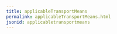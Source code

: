 ```yaml
---
title: applicableTransportMeans
permalink: applicableTransportMeans.html
jsonid: applicabletransportmeans
---
```

